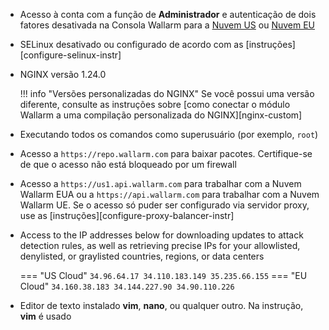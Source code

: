 * Acesso à conta com a função de **Administrador** e autenticação de dois fatores desativada na Consola Wallarm para a [Nuvem US](https://us1.my.wallarm.com/) ou [Nuvem EU](https://my.wallarm.com/)
* SELinux desativado ou configurado de acordo com as [instruções][configure-selinux-instr]
* NGINX versão 1.24.0

    !!! info "Versões personalizadas do NGINX"
        Se você possui uma versão diferente, consulte as instruções sobre [como conectar o módulo Wallarm a uma compilação personalizada do NGINX][nginx-custom]
* Executando todos os comandos como superusuário (por exemplo, `root`)
* Acesso a `https://repo.wallarm.com` para baixar pacotes. Certifique-se de que o acesso não está bloqueado por um firewall
* Acesso a `https://us1.api.wallarm.com` para trabalhar com a Nuvem Wallarm EUA ou a `https://api.wallarm.com` para trabalhar com a Nuvem Wallarm UE. Se o acesso só puder ser configurado via servidor proxy, use as [instruções][configure-proxy-balancer-instr]
* Access to the IP addresses below for downloading updates to attack detection rules, as well as retrieving precise IPs for your allowlisted, denylisted, or graylisted countries, regions, or data centers

    === "US Cloud"
        ```
        34.96.64.17
        34.110.183.149
        35.235.66.155
        ```
    === "EU Cloud"
        ```
        34.160.38.183
        34.144.227.90
        34.90.110.226
        ```
* Editor de texto instalado **vim**, **nano**, ou qualquer outro. Na instrução, **vim** é usado